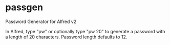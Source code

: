 passgen
=======

Password Generator for Alfred v2

In Alfred, type "pw" or optionally type "pw 20" to generate a password with a length of 20 characters. Password length defaults to 12.
